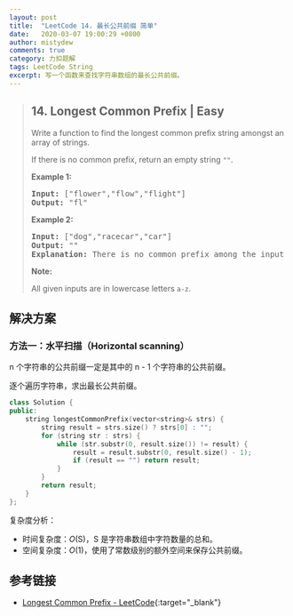 ```yaml
---
layout: post
title:  "LeetCode 14. 最长公共前缀 简单"
date:   2020-03-07 19:00:29 +0800
author: mistydew
comments: true
category: 力扣题解
tags: LeetCode String
excerpt: 写一个函数来查找字符串数组的最长公共前缀。
---
```

> ## 14. Longest Common Prefix | Easy
> 
> Write a function to find the longest common prefix string amongst an array of strings.
> 
> If there is no common prefix, return an empty string `""`.
> 
> **Example 1:**
> 
> <pre>
> <strong>Input:</strong> ["flower","flow","flight"]
> <strong>Output:</strong> "fl"
> </pre>
> 
> **Example 2:**
> 
> <pre>
> <strong>Input:</strong> ["dog","racecar","car"]
> <strong>Output:</strong> ""
> <strong>Explanation:</strong> There is no common prefix among the input strings.
> </pre>
> 
> **Note:**
> 
> All given inputs are in lowercase letters `a-z`.

## 解决方案

### 方法一：水平扫描（Horizontal scanning）

n 个字符串的公共前缀一定是其中的 n - 1 个字符串的公共前缀。

逐个遍历字符串，求出最长公共前缀。

```cpp
class Solution {
public:
    string longestCommonPrefix(vector<string>& strs) {
        string result = strs.size() ? strs[0] : "";
        for (string str : strs) {
            while (str.substr(0, result.size()) != result) {
                result = result.substr(0, result.size() - 1);
                if (result == "") return result;
            }
        }
        return result;
    }
};
```

复杂度分析：
* 时间复杂度：_O_(S)，S 是字符串数组中字符数量的总和。
* 空间复杂度：_O_(1)，使用了常数级别的额外空间来保存公共前缀。

## 参考链接

* [Longest Common Prefix - LeetCode](https://leetcode.com/problems/longest-common-prefix/){:target="_blank"}

